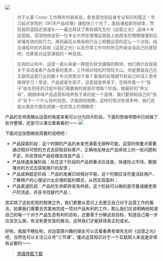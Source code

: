 ![](http://upload-images.jianshu.io/upload_images/2539684-b4e83ec2a6a459ae.jpg?imageMogr2/auto-orient/strip%7CimageView2/2/w/1240)

> 对于从事 Coder 工作两年的我来说，愈发感觉到自身专业知识的匮乏！学习起点学院的《90天产品经理》课程快三个月了，面临课程即将结束，然而我知道路还很漫长～～最近拜读了黄有璨先生的《运营之光》,品味十年运营路，深深地体会到一位专业大师在慢慢运营路上由原本的懵懵懂懂到后来强有效的执行力，再到最后从格局和行业上把握运营的这么一个过程。结合课程中的内容和《运营之光》以及日常工作中的所见所闻谈谈自己的感受吧，也算是对运营课程的一种总结。

> 在我的认知中，运营一直以来是一群擅长软文编辑的群体，他们偶尔会提提关于活动或者产品改善的需求，工作相对轻松时常侃大山。但是黄就自己在互联网运营行业的数十年光阴里对于每个事情的处理细节和自己的深入思考值得学习！常说，产品就是生孩子，运营就是养孩子，在陪伴着一个“孩子”由生到死的过程中我们需要做的就是珍惜每个阶段，做最好的“养父母”，细细体味产品运营和培养孩子真的是一个道理，我们要熟知自己的“孩子”处于一个什么样的状态，才能因材施教。这样的情况有很多种，我们还是从某些方面先把握一些宏观上的理解吧：

产品的生命周期从运营的角度来看可以分为四大阶段，下面的思维导图中已经做了些许整理，还是可以凑合着看看的～～
![](http://upload-images.jianshu.io/upload_images/2539684-0e77aaff2fe183b3.png?imageMogr2/auto-orient/strip%7CimageView2/2/w/1240)


下面对这张图做些简要的说明吧：

 * 产品探索阶段：这个时期的产品的未来充满着无限种可能，运营的侧重点需要通过相对可控的方式去获取目标客户，正确地反映出产品体验上的一些问题和不足，并反馈给产品经理去改良产品；
 * 产品快速发展阶段：处在这个阶段的产品侧重点应该是，快速抢占市场，数据埋点的方式去获取用户的反馈；
 * 产品成熟稳定阶段：产品的发展已经相对平稳，这个时期应该尽量活跃用户，了解用户的心理设计出合理的盈利模式，从而实现盈利；
 * 产品衰退阶段：产品的生命即将宣告终结，这个阶段可以做的是尽量减缓老用户的流逝，并且寻找替代产品；

 
其实除了这些宏观的规律之外，我们更要从意识上去更正自己对于运营工作的看法，如果我们需要去完美地完成一项对产品有利的工作，那么我们应该明确地知道自己的每一个对于产品生态有利的目标，还要善于分解这些目标，知道自己每一步应该怎么做，有没有更优良的做法。这样我们才能获得真正的成长。


好啦，我就不瞎扯啦，对运营感兴趣的朋友可以去看看黄有璨先生的《运营之光》吧，当然也可以关注公众号“三节课”，懂点运营知识对于一个互联网人来说是非常有必要的～～


> [思维导图下载](https://github.com/MrLeion/MarkdownPics/tree/master/productopreation)
